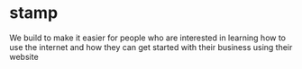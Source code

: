 # stamp
We build to make it easier for people who are interested in learning how to use the internet and how they can get started with their business using their website 
